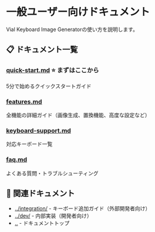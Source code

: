 # 一般ユーザー向けドキュメント

Vial Keyboard Image Generatorの使い方を説明します。

## 📋 ドキュメント一覧

### [quick-start.md](./quick-start.md) ⭐ まずはここから
5分で始めるクイックスタートガイド

### [features.md](./features.md)
全機能の詳細ガイド（画像生成、置換機能、高度な設定など）

### [keyboard-support.md](./keyboard-support.md)
対応キーボード一覧

### [faq.md](./faq.md)
よくある質問・トラブルシューティング

## 📖 関連ドキュメント

- [../integration/](../integration/) - キーボード追加ガイド（外部開発者向け）
- [../dev/](../dev/) - 内部実装（開発者向け）
- [..](../) - ドキュメントトップ
